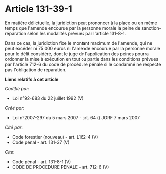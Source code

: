# Article 131-39-1

En matière délictuelle, la juridiction peut prononcer à la place ou en même temps que l'amende encourue par la personne
morale la peine de sanction-réparation selon les modalités prévues par l'article 131-8-1. 

Dans ce cas, la juridiction fixe le montant maximum de l'amende, qui ne peut excéder ni 75 000 euros ni l'amende encourue par
la personne morale pour le délit considéré, dont le juge de l'application des peines pourra ordonner la mise à exécution en
tout ou partie dans les conditions prévues par l'article 712-6 du code de procédure pénale si le condamné ne respecte pas
l'obligation de réparation.

**Liens relatifs à cet article**

_Codifié par_:

  - Loi n°92-683 du 22 juillet 1992 (V)

_Créé par_:

  - Loi n°2007-297 du 5 mars 2007 - art. 64 () JORF 7 mars 2007

_Cité par_:

  - Code forestier (nouveau) - art. L162-4 (V)
  - Code pénal - art. 131-37 (V)

_Cite_:

  - Code pénal - art. 131-8-1 (V)
  - CODE DE PROCEDURE PENALE - art. 712-6 (V)
